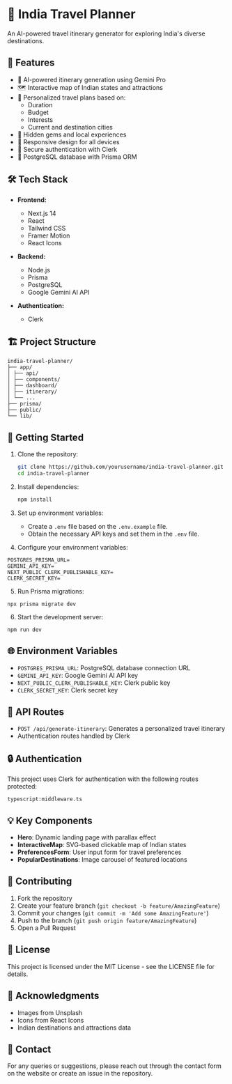 # 🌟 India Travel Planner

An AI-powered travel itinerary generator for exploring India's diverse destinations.

## 🚀 Features

- 🤖 AI-powered itinerary generation using Gemini Pro
- 🗺️ Interactive map of Indian states and attractions
- 📅 Personalized travel plans based on:
  - Duration
  - Budget
  - Interests
  - Current and destination cities
- 🎯 Hidden gems and local experiences
- 📱 Responsive design for all devices
- 🔐 Secure authentication with Clerk
- 💾 PostgreSQL database with Prisma ORM

## 🛠️ Tech Stack

- **Frontend:**
  - Next.js 14
  - React
  - Tailwind CSS
  - Framer Motion
  - React Icons

- **Backend:**
  - Node.js
  - Prisma
  - PostgreSQL
  - Google Gemini AI API

- **Authentication:**
  - Clerk

## 🏗️ Project Structure

```
india-travel-planner/
├── app/
│ ├── api/
│ ├── components/
│ ├── dashboard/
│ ├── itinerary/
│ └── ...
├── prisma/
├── public/
└── lib/
```

## 🚦 Getting Started

1. Clone the repository:
    ```bash
    git clone https://github.com/yourusername/india-travel-planner.git
    cd india-travel-planner
    ``` 

2. Install dependencies:
    ```bash
    npm install
    ```

3. Set up environment variables:
    - Create a `.env` file based on the `.env.example` file.
    - Obtain the necessary API keys and set them in the `.env` file.

4. Configure your environment variables:
```
POSTGRES_PRISMA_URL=
GEMINI_API_KEY=
NEXT_PUBLIC_CLERK_PUBLISHABLE_KEY=
CLERK_SECRET_KEY=
```

5. Run Prisma migrations:
```
npx prisma migrate dev

```

6. Start the development server:
```
npm run dev
```


## 🌐 Environment Variables

- `POSTGRES_PRISMA_URL`: PostgreSQL database connection URL
- `GEMINI_API_KEY`: Google Gemini AI API key
- `NEXT_PUBLIC_CLERK_PUBLISHABLE_KEY`: Clerk public key
- `CLERK_SECRET_KEY`: Clerk secret key

## 📝 API Routes

- `POST /api/generate-itinerary`: Generates a personalized travel itinerary
- Authentication routes handled by Clerk

## 🔒 Authentication

This project uses Clerk for authentication with the following routes protected:
```
typescript:middleware.ts
```


## 💡 Key Components

- **Hero**: Dynamic landing page with parallax effect
- **InteractiveMap**: SVG-based clickable map of Indian states
- **PreferencesForm**: User input form for travel preferences
- **PopularDestinations**: Image carousel of featured locations

## 🤝 Contributing

1. Fork the repository
2. Create your feature branch (`git checkout -b feature/AmazingFeature`)
3. Commit your changes (`git commit -m 'Add some AmazingFeature'`)
4. Push to the branch (`git push origin feature/AmazingFeature`)
5. Open a Pull Request

## 📄 License

This project is licensed under the MIT License - see the LICENSE file for details.

## 👏 Acknowledgments

- Images from Unsplash
- Icons from React Icons
- Indian destinations and attractions data

## 📧 Contact

For any queries or suggestions, please reach out through the contact form on the website or create an issue in the repository.

